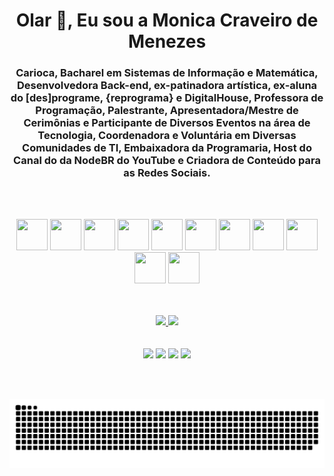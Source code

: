 <h1 align="center">Olar 👋, Eu sou a Monica Craveiro de Menezes</h1>

<h3 align="center">Carioca, Bacharel em Sistemas de Informação e Matemática, Desenvolvedora Back-end, ex-patinadora artística, ex-aluna do [des]programe, {reprograma} e DigitalHouse, Professora de Programação, Palestrante, Apresentadora/Mestre de Cerimônias e Participante de Diversos Eventos na área de Tecnologia, Coordenadora e Voluntária em Diversas Comunidades de TI, Embaixadora da Programaria, Host do Canal do da NodeBR do YouTube e Criadora de Conteúdo para as Redes Sociais.</h3>
<br><br>
<p align="center">
  <img height="50px" width="50px" margin-right="10px" src="https://cdn.jsdelivr.net/gh/devicons/devicon@latest/icons/javascript/javascript-original.svg" />
  <img height="50px" width="50px" margin-right="10px" src="https://cdn.jsdelivr.net/gh/devicons/devicon@latest/icons/typescript/typescript-original.svg" />
  <img height="50px" width="50px" margin-right="10px" src="https://cdn.jsdelivr.net/gh/devicons/devicon@latest/icons/nodejs/nodejs-original-wordmark.svg" />
  <img height="50px" width="50px" margin-right="10px" src="https://cdn.jsdelivr.net/gh/devicons/devicon@latest/icons/express/express-original-wordmark.svg" />
  <img height="50px" width="50px" margin-right="10px" src="https://cdn.jsdelivr.net/gh/devicons/devicon@latest/icons/php/php-original.svg" />
  <img height="50px" width="50px" margin-right="10px" src="https://cdn.jsdelivr.net/gh/devicons/devicon@latest/icons/laravel/laravel-original-wordmark.svg" />
  <img height="50px" width="50px" margin-right="10px" src="https://cdn.jsdelivr.net/gh/devicons/devicon@latest/icons/mysql/mysql-original-wordmark.svg" />
  <img height="50px" width="50px" margin-right="10px" src="https://cdn.jsdelivr.net/gh/devicons/devicon@latest/icons/mongodb/mongodb-original-wordmark.svg" />
  <img height="50px" width="50px" margin-right="10px" src="https://cdn.jsdelivr.net/gh/devicons/devicon@latest/icons/git/git-original-wordmark.svg" />
  <img height="50px" width="50px" margin-right="10px" src="https://cdn.jsdelivr.net/gh/devicons/devicon@latest/icons/github/github-original-wordmark.svg" />
  <img height="50px" width="50px" src="https://cdn.jsdelivr.net/gh/devicons/devicon@latest/icons/docker/docker-original-wordmark.svg" />
</p>
<br><br>
<div align="center">
  <a href="https://github.com/mocraveirodev">
  <img loading="lazy" height="180em" src="https://github-readme-stats.vercel.app/api/top-langs/?username=mocraveirodev&layout=compact&langs_count=7&theme=dracula"/>
  <img loading="lazy" height="180em" src="https://github-readme-stats.vercel.app/api?username=mocraveirodev&show_icons=true&theme=dracula&include_all_commits=true&count_private=true"/>
</div>
<br><br>

<div align="center">
  <a href="https://instagram.com/mocraveirodev" target="_blank"><img loading="lazy" src="https://img.shields.io/badge/-Instagram-%23E4405F?style=for-the-badge&logo=instagram&logoColor=white" target="_blank"></a>
  <a href="https://www.linkedin.com/in/mocraveirodev" target="_blank"><img loading="lazy" src="https://img.shields.io/badge/-LinkedIn-%230077B5?style=for-the-badge&logo=linkedin&logoColor=white" target="_blank"></a>   
  <a href="https://twitter.com/mocraveirodev" target="_blank"><img loading="lazy" src="https://img.shields.io/badge/Twitter-1DA1F2?style=for-the-badge&logo=twitter&logoColor=white" target="_blank"></a>
  <a href="https://www.facebook.com/mocraveirodev/" target="_blank"><img loading="lazy" src="https://img.shields.io/badge/Facebook-1877F2?style=for-the-badge&logo=facebook&logoColor=white" target="_blank"></a>
</div>

<br><br>
<div align="center">
  <picture>
    <source media="(prefers-color-scheme: dark)" srcset="https://raw.githubusercontent.com/mocraveirodev/mocraveirodev/output/github-contribution-grid-snake-dark.svg">
    <source media="(prefers-color-scheme: light)" srcset="https://raw.githubusercontent.com/mocraveirodev/mocraveirodev/output/github-contribution-grid-snake.svg">
    <img alt="github contribution grid snake animation" src="https://raw.githubusercontent.com/mocraveirodev/mocraveirodev/output/github-contribution-grid-snake.svg">
  </picture>
</div>
